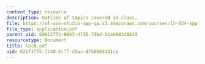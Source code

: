 ```yaml
---
content_type: resource
description: Outline of topics covered in class.
file: https://ol-ocw-studio-app-qa.s3.amazonaws.com/courses/15-024-applied-economics-for-managers-summer-2004/62bf3ff617406cf7d5aad760588131ce_lec8.pdf
file_type: application/pdf
parent_uid: 08613774-0683-4715-72bd-b1a0683d8b30
resourcetype: Document
title: lec8.pdf
uid: 62bf3ff6-1740-6cf7-d5aa-d760588131ce
---
```

